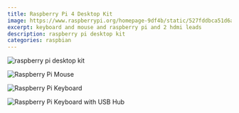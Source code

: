 ```yaml
---
title: Raspberry Pi 4 Desktop Kit
image: https://www.raspberrypi.org/homepage-9df4b/static/527fddbca51d6a181416d39f984903af/bc3a8/a666fc66e1b8ba47862c10749967775e28234fe6_d_kit_uk_us_aus_ind_eu.jpg
excerpt: keyboard and mouse and raspberry pi and 2 hdmi leads
description: raspberry pi desktop kit
categories: raspbian
---
```


![raspberry pi desktop kit](https://www.raspberrypi.org/homepage-9df4b/static/3ca997da5aaead2db93abb2be8176f0d/bc3a8/f5a00692bcc8b77d14177e72d4b0dea7904e5e9a_kit-3.jpg)


![Raspberry Pi Mouse](https://www.raspberrypi.org/app/uploads/2019/04/Mouse.jpg)


![Raspberry Pi Keyboard](https://www.raspberrypi.org/app/uploads/2019/04/US__WHITE_KB.jpg)


![Raspberry Pi Keyboard with USB Hub](https://www.raspberrypi.org/app/uploads/2019/04/WHITE_KB_REAR.jpg)
